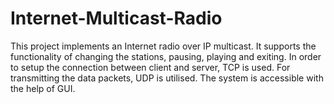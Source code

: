 # Internet-Multicast-Radio
This project implements an Internet radio over IP multicast. It supports the functionality of changing the stations, pausing, playing and exiting.  In order to setup the connection between client and server, TCP is used. For transmitting the data packets, UDP is utilised. The system is accessible with the help of GUI.
